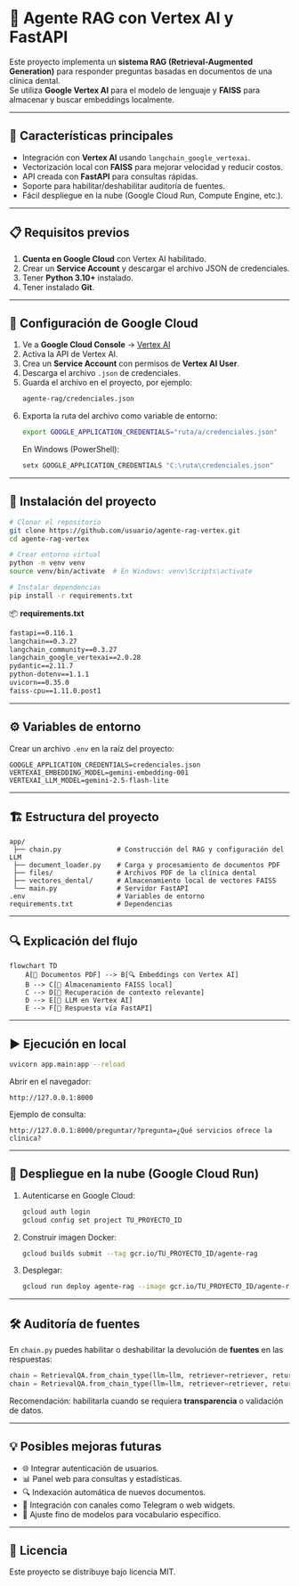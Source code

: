 # 🦷 Agente RAG con Vertex AI y FastAPI

Este proyecto implementa un **sistema RAG (Retrieval-Augmented Generation)** para responder preguntas basadas en documentos de una clínica dental.  
Se utiliza **Google Vertex AI** para el modelo de lenguaje y **FAISS** para almacenar y buscar embeddings localmente.

---

## 🚀 Características principales
- Integración con **Vertex AI** usando `langchain_google_vertexai`.
- Vectorización local con **FAISS** para mejorar velocidad y reducir costos.
- API creada con **FastAPI** para consultas rápidas.
- Soporte para habilitar/deshabilitar auditoría de fuentes.
- Fácil despliegue en la nube (Google Cloud Run, Compute Engine, etc.).

---

## 📋 Requisitos previos

1. **Cuenta en Google Cloud** con Vertex AI habilitado.
2. Crear un **Service Account** y descargar el archivo JSON de credenciales.
3. Tener **Python 3.10+** instalado.
4. Tener instalado **Git**.

---

## 🔑 Configuración de Google Cloud

1. Ve a **Google Cloud Console** → [Vertex AI](https://console.cloud.google.com/vertex-ai/)
2. Activa la API de Vertex AI.
3. Crea un **Service Account** con permisos de **Vertex AI User**.
4. Descarga el archivo `.json` de credenciales.
5. Guarda el archivo en el proyecto, por ejemplo:  
   ```bash
   agente-rag/credenciales.json
   ```
6. Exporta la ruta del archivo como variable de entorno:
   ```bash
   export GOOGLE_APPLICATION_CREDENTIALS="ruta/a/credenciales.json"
   ```
   En Windows (PowerShell):
   ```powershell
   setx GOOGLE_APPLICATION_CREDENTIALS "C:\ruta\credenciales.json"
   ```

---

## 📂 Instalación del proyecto

```bash
# Clonar el repositorio
git clone https://github.com/usuario/agente-rag-vertex.git
cd agente-rag-vertex

# Crear entorno virtual
python -m venv venv
source venv/bin/activate  # En Windows: venv\Scripts\activate

# Instalar dependencias
pip install -r requirements.txt
```

📦 **requirements.txt**
```txt
fastapi==0.116.1
langchain==0.3.27
langchain_community==0.3.27
langchain_google_vertexai==2.0.28
pydantic==2.11.7
python-dotenv==1.1.1
uvicorn==0.35.0
faiss-cpu==1.11.0.post1
```

---

## ⚙️ Variables de entorno

Crear un archivo `.env` en la raíz del proyecto:
```env
GOOGLE_APPLICATION_CREDENTIALS=credenciales.json
VERTEXAI_EMBEDDING_MODEL=gemini-embedding-001
VERTEXAI_LLM_MODEL=gemini-2.5-flash-lite
```

---

## 🏗️ Estructura del proyecto
```plaintext
app/
 ├── chain.py              # Construcción del RAG y configuración del LLM
 ├── document_loader.py    # Carga y procesamiento de documentos PDF
 ├── files/                # Archivos PDF de la clínica dental
 ├── vectores_dental/      # Almacenamiento local de vectores FAISS
 └── main.py               # Servidor FastAPI
.env                       # Variables de entorno
requirements.txt           # Dependencias
```

---

## 🔍 Explicación del flujo

```mermaid
flowchart TD
    A[📄 Documentos PDF] --> B[🔍 Embeddings con Vertex AI]
    B --> C[💾 Almacenamiento FAISS local]
    C --> D[🔎 Recuperación de contexto relevante]
    D --> E[🧠 LLM en Vertex AI]
    E --> F[💬 Respuesta vía FastAPI]
```

---

## ▶️ Ejecución en local

```bash
uvicorn app.main:app --reload
```

Abrir en el navegador:
```
http://127.0.0.1:8000
```

Ejemplo de consulta:
```
http://127.0.0.1:8000/preguntar/?pregunta=¿Qué servicios ofrece la clínica?
```

---

## 📡 Despliegue en la nube (Google Cloud Run)

1. Autenticarse en Google Cloud:
   ```bash
   gcloud auth login
   gcloud config set project TU_PROYECTO_ID
   ```
2. Construir imagen Docker:
   ```bash
   gcloud builds submit --tag gcr.io/TU_PROYECTO_ID/agente-rag
   ```
3. Desplegar:
   ```bash
   gcloud run deploy agente-rag --image gcr.io/TU_PROYECTO_ID/agente-rag --platform managed
   ```

---

## 🛠 Auditoría de fuentes

En `chain.py` puedes habilitar o deshabilitar la devolución de **fuentes** en las respuestas:  
```python
chain = RetrievalQA.from_chain_type(llm=llm, retriever=retriever, return_source_documents=True)  # Auditoría activada
chain = RetrievalQA.from_chain_type(llm=llm, retriever=retriever, return_source_documents=False) # Auditoría desactivada
```

Recomendación: habilitarla cuando se requiera **transparencia** o validación de datos.

---

## 💡 Posibles mejoras futuras
- 🌐 Integrar autenticación de usuarios.
- 📊 Panel web para consultas y estadísticas.
- 🔍 Indexación automática de nuevos documentos.
- 📱 Integración con canales como Telegram o web widgets.
- 🤖 Ajuste fino de modelos para vocabulario específico.

---

## 📜 Licencia
Este proyecto se distribuye bajo licencia MIT.

